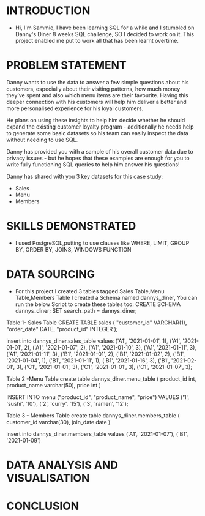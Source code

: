 # INTRODUCTION
- Hi, I'm Sammie, I have been learning SQL for a while and I stumbled on Danny's Diner 8 weeks SQL challenge, SO I decided to work on it. This project enabled me put to work all that has been learnt overtime. 
# PROBLEM STATEMENT
Danny wants to use the data to answer a few simple questions about his customers, especially about their visiting patterns, how much money they’ve spent and also which menu items are their favourite. Having this deeper connection with his customers will help him deliver a better and more personalised experience for his loyal customers.

He plans on using these insights to help him decide whether he should expand the existing customer loyalty program - additionally he needs help to generate some basic datasets so his team can easily inspect the data without needing to use SQL.

Danny has provided you with a sample of his overall customer data due to privacy issues - but he hopes that these examples are enough for you to write fully functioning SQL queries to help him answer his questions!

Danny has shared with you 3 key datasets for this case study:
- Sales
- Menu
- Members 

# SKILLS DEMONSTRATED
- I used PostgreSQL,putting to use clauses like WHERE, LIMIT, GROUP BY, ORDER BY, JOINS, WINDOWS FUNCTION 

# DATA SOURCING
-  For this project I created 3 tables tagged Sales Table,Menu Table,Members Table
 I created a Schema named dannys_diner, You can run the below Script to create these tables too:
 CREATE SCHEMA dannys_diner;
 SET search_path = dannys_diner;

 
Table 1- Sales Table
CREATE TABLE sales (
  "customer_id" VARCHAR(1),
  "order_date" DATE,
  "product_id" INTEGER
);

insert into dannys_diner.sales_table
values     ('A1', '2021-01-01', 1),
	   ('A1', '2021-01-01', 2),
	   ('A1', '2021-01-07', 2),
	   ('A1', '2021-01-10', 3),
	   ('A1', '2021-01-11', 3),
	   ('A1', '2021-01-11', 3),
	   ('B1', '2021-01-01', 2),
	   ('B1', '2021-01-02', 2),
	   ('B1', '2021-01-04', 1),
	   ('B1', '2021-01-11', 1),
	   ('B1', '2021-01-16', 3),
	   ('B1', '2021-02-01', 3),
	   ('C1', '2021-01-01', 3),
	   ('C1', '2021-01-01', 3),
	   ('C1', '2021-01-07', 3);
	   



Table 2 -Menu Table
create table dannys_diner.menu_table 
(
		product_id int,
		product_name varchar(50),
		price int
)


INSERT INTO menu
("product_id", "product_name", "price")
VALUES
  ('1', 'sushi', '10'),
  ('2', 'curry', '15'),
  ('3', 'ramen', '12');


Table 3 - Members Table
create table dannys_diner.members_table 
(
		customer_id varchar(30),
		join_date date
)

insert into dannys_diner.members_table
values 		('A1', '2021-01-07'),
		('B1', '2021-01-09')
			
# DATA ANALYSIS AND VISUALISATION
# CONCLUSION
